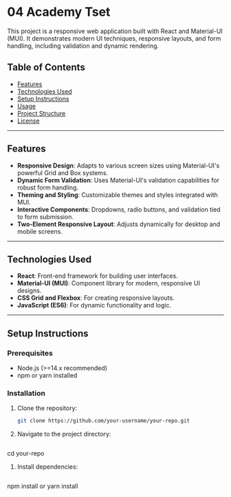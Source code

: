 # 04 Academy Tset

This project is a responsive web application built with React and Material-UI (MUI). It demonstrates modern UI techniques, responsive layouts, and form handling, including validation and dynamic rendering.

## Table of Contents
- [Features](#features)
- [Technologies Used](#technologies-used)
- [Setup Instructions](#setup-instructions)
- [Usage](#usage)
- [Project Structure](#project-structure)
- [License](#license)

---

## Features
- **Responsive Design**: Adapts to various screen sizes using Material-UI's powerful Grid and Box systems.
- **Dynamic Form Validation**: Uses Material-UI's validation capabilities for robust form handling.
- **Theming and Styling**: Customizable themes and styles integrated with MUI.
- **Interactive Components**: Dropdowns, radio buttons, and validation tied to form submission.
- **Two-Element Responsive Layout**: Adjusts dynamically for desktop and mobile screens.

---

## Technologies Used
- **React**: Front-end framework for building user interfaces.
- **Material-UI (MUI)**: Component library for modern, responsive UI designs.
- **CSS Grid and Flexbox**: For creating responsive layouts.
- **JavaScript (ES6)**: For dynamic functionality and logic.

---

## Setup Instructions

### Prerequisites
- Node.js (>=14.x recommended)
- npm or yarn installed

### Installation
1. Clone the repository:
   ```bash
   git clone https://github.com/your-username/your-repo.git
   
2. Navigate to the project directory:
   ```bash
cd your-repo
   
1. Install dependencies:
   ```bash
npm install or yarn install
